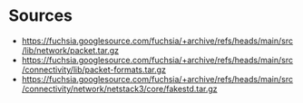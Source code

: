 # Sources
- https://fuchsia.googlesource.com/fuchsia/+archive/refs/heads/main/src/lib/network/packet.tar.gz
- https://fuchsia.googlesource.com/fuchsia/+archive/refs/heads/main/src/connectivity/lib/packet-formats.tar.gz
- https://fuchsia.googlesource.com/fuchsia/+archive/refs/heads/main/src/connectivity/network/netstack3/core/fakestd.tar.gz